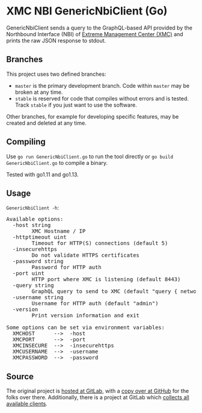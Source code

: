 # XMC NBI GenericNbiClient (Go)

GenericNbiClient sends a query to the GraphQL-based API provided by the Northbound Interface (NBI) of [Extreme Management Center (XMC)](https://www.extremenetworks.com/product/extreme-management-center/) and prints the raw JSON response to stdout.

## Branches

This project uses two defined branches:

  * `master` is the primary development branch. Code within `master` may be broken at any time.
  * `stable` is reserved for code that compiles without errors and is tested. Track `stable` if you just want to use the software.

Other branches, for example for developing specific features, may be created and deleted at any time.

## Compiling

Use `go run GenericNbiClient.go` to run the tool directly or `go build GenericNbiClient.go` to compile a binary.

Tested with go1.11 and go1.13.

## Usage

`GenericNbiClient -h`:

<pre>
Available options:
  -host string
        XMC Hostname / IP
  -httptimeout uint
        Timeout for HTTP(S) connections (default 5)
  -insecurehttps
        Do not validate HTTPS certificates
  -password string
        Password for HTTP auth
  -port uint
        HTTP port where XMC is listening (default 8443)
  -query string
        GraphQL query to send to XMC (default "query { network { devices { up ip sysName nickName } } }")
  -username string
        Username for HTTP auth (default "admin")
  -version
        Print version information and exit

Some options can be set via environment variables:
  XMCHOST      -->  -host
  XMCPORT      -->  -port
  XMCINSECURE  -->  -insecurehttps
  XMCUSERNAME  -->  -username
  XMCPASSWORD  -->  -password
</pre>

## Source

The original project is [hosted at GitLab](https://gitlab.com/rbrt-weiler/xmc-nbi-genericnbiclient-go), with a [copy over at GitHub](https://github.com/rbrt-weiler/xmc-nbi-genericnbiclient-go) for the folks over there. Additionally, there is a project at GitLab which [collects all available clients](https://gitlab.com/rbrt-weiler/xmc-nbi-clients).
